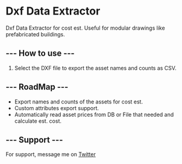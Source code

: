 # Dxf Data Extractor 

Dxf Data Extractor for cost est.
Useful for modular drawings like prefabricated buildings.

## --- How to use ---
1. Select the DXF file to export the asset names and counts as CSV.


## --- RoadMap ---

- Export names and counts of the assets for cost est. 
- Custom attributes export support.
- Automatically read asset prices from DB or File that needed and calculate est. cost.


## --- Support ---  
For support, message me on [Twitter](https://twitter.com/BerKai97)

